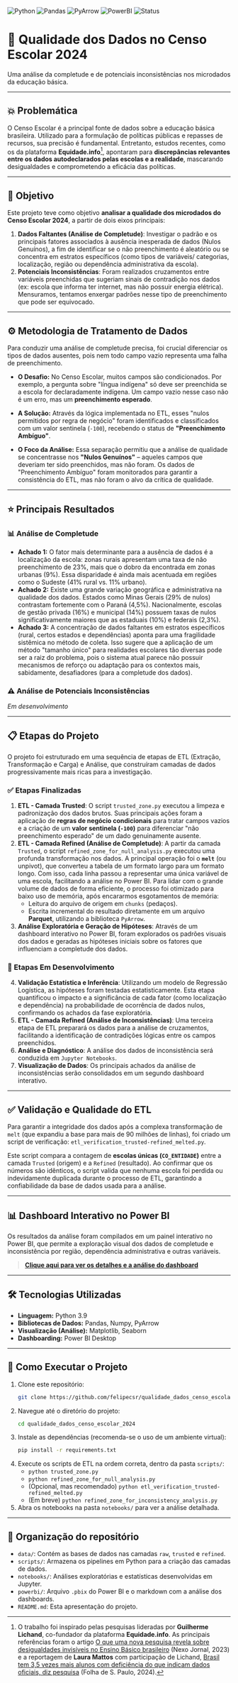 ![Python](https://img.shields.io/badge/Python-3.9%2B-blue?logo=python) ![Pandas](https://img.shields.io/badge/Pandas-2.2%2B-blue?logo=pandas) ![PyArrow](https://img.shields.io/badge/PyArrow-blue?logo=apache) ![PowerBI](https://img.shields.io/badge/PowerBI-Desktop-yellow?logo=powerbi) ![Status](https://img.shields.io/badge/Status-Em_andamento-yellow)

# 🧪 Qualidade dos Dados no Censo Escolar 2024
Uma análise da completude e de potenciais inconsistências nos microdados da educação básica.

---

## 💥 Problemática
O Censo Escolar é a principal fonte de dados sobre a educação básica brasileira. Utilizado para a formulação de políticas públicas e repasses de recursos, sua precisão é fundamental. Entretanto, estudos recentes, como os da plataforma **Equidade.info**[^1], apontaram para **discrepâncias relevantes entre os dados autodeclarados pelas escolas e a realidade**, mascarando desigualdades e comprometendo a eficácia das políticas.

---
[^1]: O trabalho foi inspirado pelas pesquisas lideradas por **Guilherme Lichand**, co-fundador da plataforma **Equidade.info**. As principais referências foram o artigo [O que uma nova pesquisa revela sobre desigualdades invisíveis no Ensino Básico brasileiro](https://pp.nexojornal.com.br/ponto-de-vista/2023/11/17/o-que-uma-nova-pesquisa-revela-sobre-desigualdades-invisiveis-no-ensino-basico-brasileiro) (Nexo Jornal, 2023) e a reportagem de **Laura Mattos** com participação de Lichand, [Brasil tem 3,5 vezes mais alunos com deficiência do que indicam dados oficiais, diz pesquisa](https://www1.folha.uol.com.br/educacao/2024/08/brasil-tem-35-vezes-mais-alunos-com-deficiencia-do-que-indicam-dados-oficiais-diz-pesquisa.shtml) (Folha de S. Paulo, 2024).

## 🎯 Objetivo
Este projeto teve como objetivo **analisar a qualidade dos microdados do Censo Escolar 2024**, a partir de dois eixos principais:
1.  **Dados Faltantes (Análise de Completude)**: Investigar o padrão e os principais fatores associados à ausência inesperada de dados (Nulos Genuínos), a fim de identificar se o não preenchimento é aleatório ou se concentra em estratos específicos (como tipos de variáveis/ categorias, localização, região ou dependência administrativa da escola).
2.  **Potenciais Inconsistências**: Foram realizados cruzamentos entre variáveis preenchidas que sugeriam sinais de contradição nos dados (ex: escola que informa ter internet, mas não possuir energia elétrica). Mensuramos, tentamos enxergar padrões nesse tipo de preenchimento que pode ser equivocado.

---
## ⚙️ Metodologia de Tratamento de Dados

Para conduzir uma análise de completude precisa, foi crucial diferenciar os tipos de dados ausentes, pois nem todo campo vazio representa uma falha de preenchimento.

* **O Desafio:** No Censo Escolar, muitos campos são condicionados. Por exemplo, a pergunta sobre "língua indígena" só deve ser preenchida se a escola for declaradamente indígena. Um campo vazio nesse caso não é um erro, mas um **preenchimento esperado**.

* **A Solução:** Através da lógica implementada no ETL, esses "nulos permitidos por regra de negócio" foram identificados e classificados com um valor sentinela (`-100`), recebendo o status de **"Preenchimento Ambíguo"**.

* **O Foco da Análise:** Essa separação permitiu que a análise de qualidade se concentrasse nos **"Nulos Genuínos"** – aqueles campos que deveriam ter sido preenchidos, mas não foram. Os dados de "Preenchimento Ambíguo" foram monitorados para garantir a consistência do ETL, mas não foram o alvo da crítica de qualidade.


---
## ⭐ Principais Resultados

### 📊 Análise de Completude
* **Achado 1:** O fator mais determinante para a ausência de dados é a localização da escola: zonas rurais apresentam uma taxa de não preenchimento de 23%, mais que o dobro da encontrada em zonas urbanas (9%). Essa disparidade é ainda mais acentuada em regiões como o Sudeste (41% rural vs. 11% urbano).
* **Achado 2:** Existe uma grande variação geográfica e administrativa na qualidade dos dados. Estados como Minas Gerais (29% de nulos) contrastam fortemente com o Paraná (4,5%). Nacionalmente, escolas de gestão privada (16%) e municipal (14%) possuem taxas de nulos significativamente maiores que as estaduais (10%) e federais (2,3%).
* **Achado 3:** A concentração de dados faltantes em estratos específicos (rural, certos estados e dependências) aponta para uma fragilidade sistêmica no método de coleta. Isso sugere que a aplicação de um método "tamanho único" para realidades escolares tão diversas pode ser a raiz do problema, pois o sistema atual parece não possuir mecanismos de reforço ou adaptação para os contextos mais, sabidamente, desafiadores (para a completude dos dados).

### ⚠️ Análise de Potenciais Inconsistências

*Em desenvolvimento*


---

## 📋 Etapas do Projeto

O projeto foi estruturado em uma sequência de etapas de ETL (Extração, Transformação e Carga) e Análise, que construíram camadas de dados progressivamente mais ricas para a investigação.

### ✅ Etapas Finalizadas
1.  **ETL - Camada Trusted**: O script `trusted_zone.py` executou a limpeza e padronização dos dados brutos. Suas principais ações foram a aplicação de **regras de negócio condicionais** para tratar campos vazios e a criação de um **valor sentinela (`-100`)** para diferenciar "não preenchimento esperado" de um dado genuinamente ausente.
2.  **ETL - Camada Refined (Análise de Completude)**: A partir da camada `Trusted`, o script `refined_zone_for_null_analysis.py` executou uma profunda transformação nos dados. A principal operação foi o **`melt`** (ou unpivot), que converteu a tabela de um formato largo para um formato longo. Com isso, cada linha passou a representar uma única variável de uma escola, facilitando a análise no Power BI. Para lidar com o grande volume de dados de forma eficiente, o processo foi otimizado para baixo uso de memória, após encararmos esgotamentos de memória:
    * Leitura do arquivo de origem em `chunks` (pedaços).
    * Escrita incremental do resultado diretamente em um arquivo **Parquet**, utilizando a biblioteca `PyArrow`.
3.  **Análise Exploratória e Geração de Hipóteses**: Através de um dashboard interativo no Power BI, foram explorados os padrões visuais dos dados e geradas as hipóteses iniciais sobre os fatores que influenciam a completude dos dados.


### 🚧 Etapas Em Desenvolvimento
4.  **Validação Estatística e Inferência**: Utilizando um modelo de Regressão Logística, as hipóteses foram testadas estatisticamente. Esta etapa quantificou o impacto e a significância de cada fator (como localização e dependência) na probabilidade de ocorrência de dados nulos, confirmando os achados da fase exploratória. 
5.  **ETL - Camada Refined (Análise de Inconsistências)**: Uma terceira etapa de ETL preparará os dados para a análise de cruzamentos, facilitando a identificação de contradições lógicas entre os campos preenchidos.
6.  **Análise e Diagnóstico**: A análise dos dados de inconsistência será conduzida em `Jupyter Notebooks`.
7.  **Visualização de Dados**: Os principais achados da análise de inconsistências serão consolidados em um segundo dashboard interativo.

---
## ✅ Validação e Qualidade do ETL
Para garantir a integridade dos dados após a complexa transformação de `melt` (que expandiu a base para mais de 90 milhões de linhas), foi criado um script de verificação: `etl_verification_trusted-refined_melted.py`.

Este script compara a contagem de **escolas únicas (`CO_ENTIDADE`)** entre a camada `Trusted` (origem) e a `Refined` (resultado). Ao confirmar que os números são idênticos, o script valida que nenhuma escola foi perdida ou indevidamente duplicada durante o processo de ETL, garantindo a confiabilidade da base de dados usada para a análise.

---
## 📊 Dashboard Interativo no Power BI
Os resultados da análise foram compilados em um painel interativo no Power BI, que permite a exploração visual dos dados de completude e inconsistência por região, dependência administrativa e outras variáveis.

> **[Clique aqui para ver os detalhes e a análise do dashboard](./powerbi/analise_dashboard.md)**

---

## 🛠️ Tecnologias Utilizadas
* **Linguagem:** Python 3.9
* **Bibliotecas de Dados:** Pandas, Numpy, PyArrow
* **Visualização (Análise):** Matplotlib, Seaborn
* **Dashboarding:** Power BI Desktop

---

## 🚀 Como Executar o Projeto
1.  Clone este repositório:
    ```bash
    git clone https://github.com/felipecsr/qualidade_dados_censo_escolar_2024.git
    ```
2.  Navegue até o diretório do projeto:
    ```bash
    cd qualidade_dados_censo_escolar_2024
    ```
3.  Instale as dependências (recomenda-se o uso de um ambiente virtual):
    ```bash
    pip install -r requirements.txt
    ```
4.  Execute os scripts de ETL na ordem correta, dentro da pasta `scripts/`:
    * `python trusted_zone.py`
    * `python refined_zone_for_null_analysis.py`
    * (Opcional, mas recomendado) `python etl_verification_trusted-refined_melted.py`
    * (Em breve) `python refined_zone_for_inconsistency_analysis.py`
5.  Abra os notebooks na pasta `notebooks/` para ver a análise detalhada.

---

## 📂 Organização do repositório
- `data/`: Contém as bases de dados nas camadas `raw`, `trusted` e `refined`.
- `scripts/`: Armazena os pipelines em Python para a criação das camadas de dados.
- `notebooks/`: Análises exploratórias e estatísticas desenvolvidas em Jupyter.
- `powerbi/`: Arquivo `.pbix` do Power BI e o markdown com a análise dos dashboards.
- `README.md`: Esta apresentação do projeto.